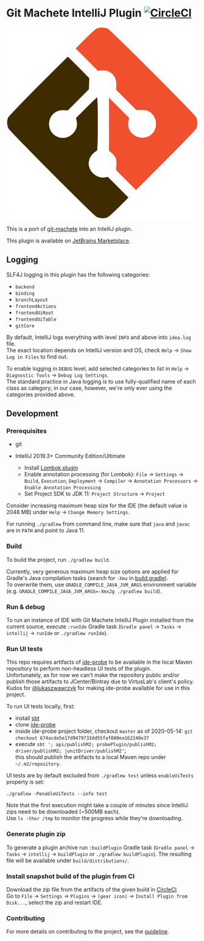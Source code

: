 # Git Machete IntelliJ Plugin [![CircleCI](https://circleci.com/gh/VirtusLab/git-machete-intellij-plugin/tree/master.svg?style=shield)](https://circleci.com/gh/VirtusLab/git-machete-intellij-plugin/tree/master)

![](src/main/resources/META-INF/pluginIcon.svg)

This is a port of [git-machete](https://github.com/VirtusLab/git-machete) into an IntelliJ plugin.

This plugin is available on [JetBrains Marketplace](https://plugins.jetbrains.com/plugin/14221-git-machete).


## Logging

SLF4J logging in this plugin has the following categories:

* `backend`
* `binding`
* `branchLayout`
* `frontendActions`
* `frontendUiRoot`
* `frontendUiTable`
* `gitCore`

By default, IntelliJ logs everything with level `INFO` and above into `idea.log` file. <br/>
The exact location depends on IntelliJ version and OS, check `Help` -> `Show Log in Files` to find out.

To enable logging in `DEBUG` level, add selected categories to list in `Help` -> `Diagnostic Tools` -> `Debug Log Settings`. <br/>
The standard practice in Java logging is to use fully-qualified name of each class as category;
in our case, however, we're only ever using the categories provided above.


## Development

### Prerequisites

* git
* IntelliJ 2019.3+ Community Edition/Ultimate

  * Install [Lombok plugin](https://plugins.jetbrains.com/plugin/6317-lombok/)
  * Enable annotation processing (for Lombok):
    `File` -> `Settings` -> `Build`, `Execution`, `Deployment` -> `Compiler` -> `Annotation Processors` -> `Enable Annotation Processing`
  * Set Project SDK to JDK 11: `Project Structure` -> `Project`

Consider increasing maximum heap size for the IDE (the default value is 2048 MB) under `Help` -> `Change Memory Settings`.

For running `./gradlew` from command line, make sure that `java` and `javac` are in `PATH` and point to Java 11.


### Build

To build the project, run `./gradlew build`.

Currently, very generous maximum heap size options are applied for Gradle's Java compilation tasks (search for `-Xmx` in [build.gradle](build.gradle)). <br/>
To overwrite them, use `GRADLE_COMPILE_JAVA_JVM_ARGS` environment variable (e.g. `GRADLE_COMPILE_JAVA_JVM_ARGS=-Xmx2g ./gradlew build`).


### Run & debug

To run an instance of IDE with Git Machete IntelliJ Plugin installed from the current source,
execute `:runIde` Gradle task (`Gradle panel` -> `Tasks` -> `intellij` -> `runIde` or `./gradlew runIde`).


### Run UI tests

This repo requires artifacts of [ide-probe](https://github.com/VirtuslabRnD/ide-probe) to be available in the local Maven repository
to perform non-headless UI tests of the plugin. <br/>
Unfortunately, as for now we can't make the repository public and/or publish those artifacts to JCenter/Bintray due to VirtusLab's client's policy. <br>
Kudos for [@lukaszwawrzyk](https://github.com/lukaszwawrzyk) for making ide-probe available for use in this project.

To run UI tests locally, first:
* install [sbt](https://www.scala-sbt.org/download.html)
* clone [ide-probe](https://github.com/VirtuslabRnD/ide-probe)
* inside ide-probe project folder, checkout `master` as of 2020-05-14: `git checkout 674acde5e17d9479733dd55faf880ea162248e37`
* execute `sbt '; api/publishM2; probePlugin/publishM2; driver/publishM2; junitDriver/publishM2'`; <br>
  this should publish the artifacts to a local Maven repo under `~/.m2/repository`.

UI tests are by default excluded from `./gradlew test` unless `enableUiTests` property is set:

```
./gradlew -PenableUiTests --info test
```

Note that the first execution might take a couple of minutes since IntelliJ zips need to be downloaded (~500MB each). <br/>
Use `ls -thor /tmp` to monitor the progress while they're downloading.


### Generate plugin zip

To generate a plugin archive run `:buildPlugin` Gradle task (`Gradle panel` -> `Tasks` -> `intellij` -> `buildPlugin` or `./gradlew buildPlugin`).
The resulting file will be available under `build/distributions/`.


### Install snapshot build of the plugin from CI

Download the zip file from the artifacts of the given build in [CircleCI](https://app.circleci.com/pipelines/github/VirtusLab/git-machete-intellij-plugin). <br/>
Go to `File` -> `Settings` -> `Plugins` -> `(gear icon)` -> `Install Plugin from Disk...`, select the zip and restart IDE.


### Contributing

For more details on contributing to the project, see the [guideline](CONTRIBUTING.md).
